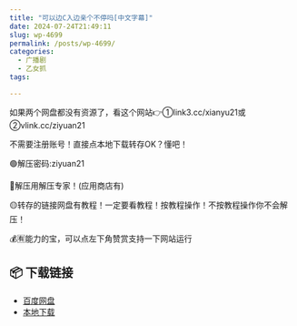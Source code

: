 ```yaml
---
title: "可以边C入边亲个不停吗[中文字幕]"
date: 2024-07-24T21:49:11
slug: wp-4699
permalink: /posts/wp-4699/
categories:
  - 广播剧
  - 乙女抓
tags:

---
```


如果两个网盘都没有资源了，看这个网站👉①link3.cc/xianyu21或②vlink.cc/ziyuan21

不需要注册账号！直接点本地下载转存OK？懂吧！

🟢解压密码:ziyuan21

🔵解压用解压专家！(应用商店有)

🟡转存的链接网盘有教程！一定要看教程！按教程操作！不按教程操作你不会解压！

💰🈶能力的宝，可以点左下角赞赏支持一下网站运行

## 📦 下载链接
- [百度网盘](https://blziyuan21.com/pay-download/4699?key=907d68abfe&down_id=0)
- [本地下载](https://blziyuan21.com/pay-download/4699?key=907d68abfe&down_id=1)

